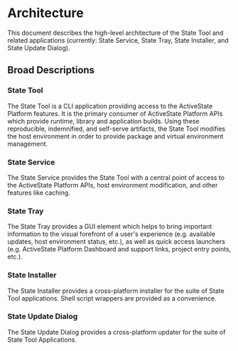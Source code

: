 # Architecture

This document describes the high-level architecture of the State Tool and
related applications (currently: State Service, State Tray, State Installer, and
State Update Dialog).

## Broad Descriptions

### State Tool

The State Tool is a CLI application providing access to the ActiveState Platform
features. It is the primary consumer of ActiveState Platform APIs which provide
runtime, library and application builds. Using these reproducible, indemnified,
and self-serve artifacts, the State Tool modifies the host environment in order
to provide package and virtual environment management.

### State Service

The State Service provides the State Tool with a central point of access to the
ActiveState Platform APIs, host environment modification, and other features
like caching.

### State Tray

The State Tray provides a GUI element which helps to bring important information
to the visual forefront of a user's experience (e.g. available updates, host
environment status, etc.), as well as quick access launchers (e.g. ActiveState
Platform Dashboard and support links, project entry points, etc.).

### State Installer

The State Installer provides a cross-platform installer for the suite of State
Tool applications. Shell script wrappers are provided as a convenience.

### State Update Dialog

The State Update Dialog provides a cross-platform updater for the suite of State
Tool Applications.
